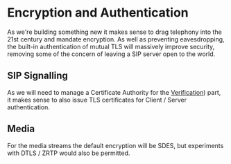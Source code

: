 # Encryption and Authentication

As we're building something new it makes sense to drag telephony into the 21st century and mandate encryption. As well as preventing eavesdropping, the built-in authentication of mutual TLS will massively improve security, removing some of the concern of leaving a SIP server open to the world.

## SIP Signalling

As we will need to manage a Certificate Authority for the [Verification](verification.md)) part, it makes sense to also issue TLS certificates for Client / Server authentication.

## Media

For the media streams the default encryption will be SDES, but experiments with DTLS / ZRTP would also be permitted.
